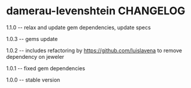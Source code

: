 damerau-levenshtein CHANGELOG
=============================

1.1.0 -- relax and update gem dependencies, update specs

1.0.3 -- gems update

1.0.2 -- includes refactoring by https://github.com/luislavena to remove
         dependency on jeweler

1.0.1 -- fixed gem dependencies

1.0.0 -- stable version
